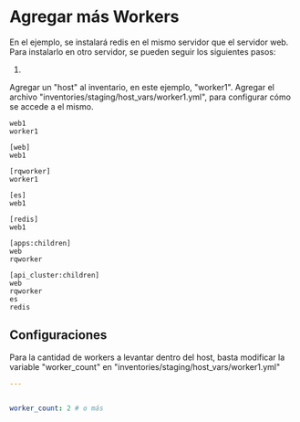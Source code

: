 # Agregar más Workers

En el ejemplo, se instalará redis en el mismo servidor que el servidor web.
Para instalarlo en otro servidor, se pueden seguir los siguientes pasos:

1)

Agregar un "host" al inventario, en este ejemplo, "worker1".
Agregar el archivo "inventories/staging/host_vars/worker1.yml", para configurar cómo se accede a el mismo.

```
web1
worker1

[web]
web1

[rqworker]
worker1

[es]
web1

[redis]
web1

[apps:children]
web
rqworker

[api_cluster:children]
web
rqworker
es
redis

```

## Configuraciones

Para la cantidad de workers a levantar dentro del host, basta modificar la variable "worker_count" en "inventories/staging/host_vars/worker1.yml"
```yaml
---


worker_count: 2 # o más
```
